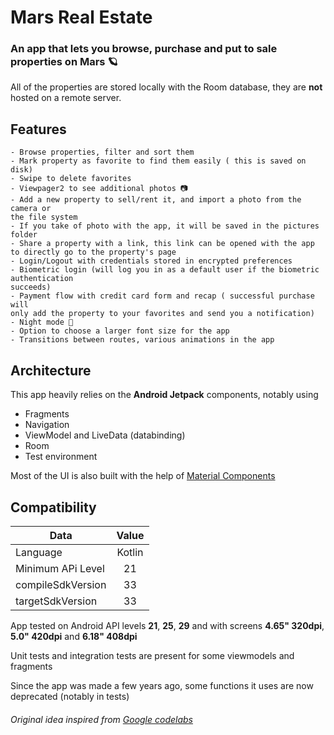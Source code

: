 
# Mars Real Estate

### An app that lets you browse, purchase and put to sale properties on Mars 🪐

All of the properties are stored locally with the Room database, they are **not**
hosted on a remote server. 

## Features

	- Browse properties, filter and sort them
	- Mark property as favorite to find them easily ( this is saved on disk)
	- Swipe to delete favorites
	- Viewpager2 to see additional photos 📷
	- Add a new property to sell/rent it, and import a photo from the camera or
	the file system
	- If you take of photo with the app, it will be saved in the pictures folder
	- Share a property with a link, this link can be opened with the app
	to directly go to the property's page
	- Login/Logout with credentials stored in encrypted preferences
	- Biometric login (will log you in as a default user if the biometric authentication
	succeeds)
	- Payment flow with credit card form and recap ( successful purchase will
	only add the property to your favorites and send you a notification)
	- Night mode 🌙
	- Option to choose a larger font size for the app
	- Transitions between routes, various animations in the app

## Architecture

This app heavily relies on the **Android Jetpack** components, notably using 

* Fragments
* Navigation
* ViewModel and LiveData (databinding)
* Room
* Test environment


Most of the UI is also built with the help of [Material Components](https://github.com/material-components/material-components-android)

## Compatibility

| Data  | Value |
| ------------- |:-------------:|
| Language      | Kotlin     |
| Minimum APi Level      | 21     |
| compileSdkVersion      | 33     |
| targetSdkVersion      | 33     |

App tested on Android API levels **21**, **25**, **29** and with screens **4.65" 320dpi**, **5.0" 420dpi** and **6.18" 408dpi**

Unit tests and integration tests are present for some viewmodels and fragments

Since the app was made a few years ago, some functions it uses are now deprecated (notably in tests)

###### Original idea inspired from [Google codelabs](https://codelabs.developers.google.com/?cat=android)



